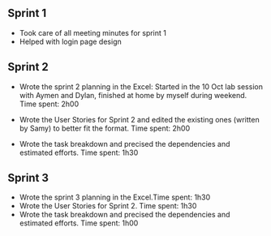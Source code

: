 ## Sprint 1
- Took care of all meeting minutes for sprint 1
- Helped with login page design

## Sprint 2
- Wrote the sprint 2 planning in the Excel: Started in the 10 Oct lab session with Aymen and Dylan, finished at home by myself during weekend. Time spent: 2h00

- Wrote the User Stories for Sprint 2 and edited the existing ones (written by Samy) to better fit the format. Time spent: 2h00

- Wrote the task breakdown and precised the dependencies and estimated efforts. Time spent: 1h30

## Sprint 3
- Wrote the sprint 3 planning in the Excel.Time spent: 1h30
- Wrote the User Stories for Sprint 2. Time spent: 1h30
- Wrote the task breakdown and precised the dependencies and estimated efforts. Time spent: 1h00
